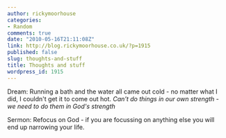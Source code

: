 ```yaml
---
author: rickymoorhouse
categories:
- Random
comments: true
date: "2010-05-16T21:11:08Z"
link: http://blog.rickymoorhouse.co.uk/?p=1915
published: false
slug: thoughts-and-stuff
title: Thoughts and stuff
wordpress_id: 1915
---
```


Dream: Running a bath and the water all came out cold - no matter what I did, I couldn't get it to come out hot.
_Can't do things in our own strength - we need to do them in God's strength_

Sermon: Refocus on God - if you are focussing on anything else you will end up narrowing your life.
